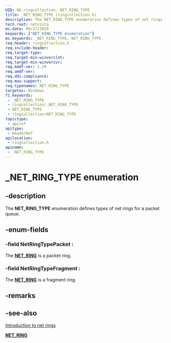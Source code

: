 ```yaml
---
UID: NE:ringcollection._NET_RING_TYPE
title: _NET_RING_TYPE (ringcollection.h)
description: The NET_RING_TYPE enumeration defines types of net rings for a packet queue.
tech.root: netvista
ms.date: 09/27/2019
keywords: ["NET_RING_TYPE enumeration"]
ms.keywords: _NET_RING_TYPE, NET_RING_TYPE,
req.header: ringcollection.h
req.include-header: 
req.target-type: 
req.target-min-winverclnt: 
req.target-min-winversvr: 
req.kmdf-ver: 1.29
req.umdf-ver: 
req.ddi-compliance: 
req.max-support: 
req.typenames: NET_RING_TYPE
targetos: Windows
f1_keywords:
 - _NET_RING_TYPE
 - ringcollection/_NET_RING_TYPE
 - NET_RING_TYPE
 - ringcollection/NET_RING_TYPE
topictype:
 - apiref
apitype:
 - HeaderDef
apilocation:
 - ringcollection.h
apiname:
 - _NET_RING_TYPE
---
```


# _NET_RING_TYPE enumeration


## -description

The **NET_RING_TYPE** enumeration defines types of net rings for a packet queue.

## -enum-fields

### -field NetRingTypePacket : 

The [**NET_RING**](../ring/ns-ring-_net_ring.md) is a packet ring.

### -field NetRingTypeFragment : 

The [**NET_RING**](../ring/ns-ring-_net_ring.md) is a fragment ring.

## -remarks

## -see-also

[Introduction to net rings](/windows-hardware/drivers/netcx/introduction-to-net-rings)

[**NET_RING**](../ring/ns-ring-_net_ring.md)

